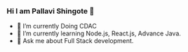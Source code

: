 ### Hi I am Pallavi Shingote 👋

- 🔭 I’m currently Doing CDAC
- 🌱 I’m currently learning Node.js, React.js, Advance Java.
- 💬 Ask me about Full Stack development.
